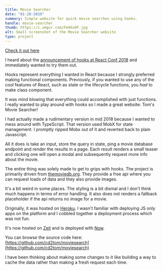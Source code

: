 ```yaml
---
title: Movie Searcher
date: "01-28-2019"
summary: Simple website for quick movie searches using hooks.
handle: movie-searcher
thumb: https://i.imgur.com/Fm4Xu9F.jpg
alt: Small screenshot of the Movie Searcher website
type: project
---
```


[Check it out here](https://mobiesearcher-1binb0nz3.now.sh/)

I heard about the [announcement of hooks at React Conf 2018](https://www.youtube.com/watch?v=V-QO-KO90iQ) and immediately wanted to try them out.

Hooks represent everything I wanted in React because I strongly preferred making functional components. Previously, if you wanted to use any of the cool features of React, such as state or the lifecycle functions, you _had_ to make class component.

It was mind blowing that everything could accomplished with just functions. I really wanted to play around with hooks so I made a great website: Tom's Movie Searcher!

I had actually made a rudimentary version in mid 2018 because I wanted to mess around with TypeScript. That version used MobX for state management. I promptly ripped Mobx out of it and reverted back to plain Javascript.

All it does is take an input, store the query in state, ping a movie database endpoint and render the results in a page. Each result renders a small teaser and clicking one will open a modal and subsequently request more info about the movie.

The entire thing was solely made to get to grips with hooks. The project is primarily driven from [themoviedb.org](https://developers.themoviedb.org/3/getting-started/introduction). They provide a free api where you can request loads of data and they also provide images.

It's a bit weird in some places. The styling is a bit dismal and I don't think much happens in terms of error handling. It also does not renders a fallback placeholder if the api returns no image for a movie.

Originally, it was hosted on [Heroku](https://www.heroku.com/). I wasn't familiar with deploying JS only apps on the platform and I cobbled together a deployment process which was not fun.

It's now hosted on [Zeit](https://zeit.co/) and is deployed with [Now](https://zeit.co/now).

You can browse the source code here: [https://github.com/cd2tom/moviesearch](https://github.com/cd2tom/moviesearch)

I have been thinking about making some changes to it like building a way to cache the data rather than making a fresh request each time.
